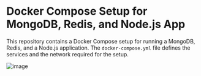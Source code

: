 # Docker Compose Setup for MongoDB, Redis, and Node.js App

This repository contains a Docker Compose setup for running a MongoDB, Redis, and a Node.js application. The `docker-compose.yml` file defines the services and the network required for the setup.

![image](https://github.com/kyawzawaungdevops/whateverOps-Day-13-Homwork/assets/80774788/ead21f1f-29c7-41d7-b4c5-26d60b376370)
